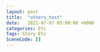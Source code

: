 ```yaml
---
layout: post
title:  "others_test"
date:   2021-07-07 05:00:00 +0000
categories: Etc
Tags: Story Etc
SceneCode: []
---
```

